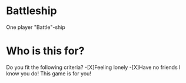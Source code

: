# Battleship
One player "Battle"-ship

# Who is this for?
Do you fit the following criteria?
-[X]Feeling lonely
-[X]Have no friends
I know you do! This game is for you!
